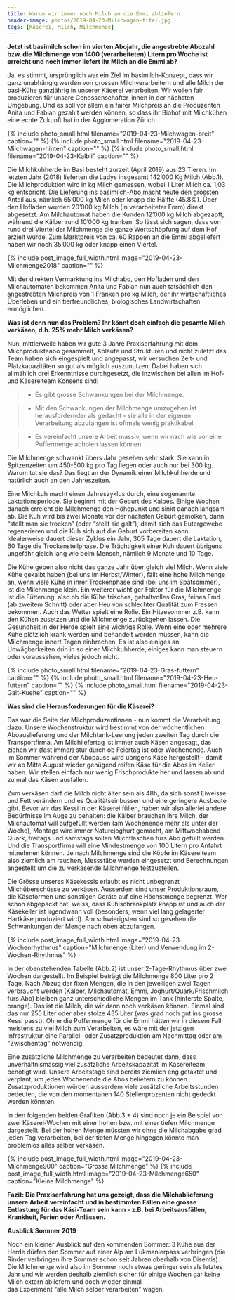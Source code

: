 ```yaml
---
title: Warum wir immer noch Milch an die Emmi abliefern
header-image: photos/2019-04-23-Milchwagen-titel.jpg
tags: [Käserei, Milch, Milchmenge]
---
```

 
**Jetzt ist basimilch schon im vierten Abojahr, die angestrebte Abozahl bzw. die Milchmenge von 1400 (verarbeiteten) Litern 
pro Woche ist erreicht und noch immer liefert ihr Milch an die Emmi ab?**

Ja, es stimmt, ursprünglich war ein Ziel im basimilch-Konzept, dass wir ganz unabhängig werden von grossen Milchverarbeitern 
und alle Milch der basi-Kühe ganzjährig in unserer Käserei verarbeiten. Wir wollen fair produzieren für unsere Genossenschafter_innen 
in der nächsten Umgebung. Und es soll vor allem ein fairer Milchpreis an die Produzenten Anita und Fabian gezahlt werden können, 
so dass ihr Biohof mit Milchkühen eine echte Zukunft hat in der Agglomeration Zürich.

{% include photo_small.html filename="2019-04-23-Milchwagen-breit" caption="" %}
{% include photo_small.html filename="2019-04-23-Milchwagen-hinten" caption="" %}
{% include photo_small.html filename="2019-04-23-Kalbli" caption="" %}


Die Milchkuhherde im Basi besteht zurzeit (April 2019) aus 23 Tieren. Im letzten Jahr (2018) lieferten die Ladys insgesamt 
142’000 Kg Milch (Abb.1). Die Milchproduktion wird in kg Milch gemessen, wobei 1 Liter Milch ca. 1,03 kg entspricht.
Die Lieferung ins basimilch-Abo macht heute den grössten Anteil aus, nämlich 65’000 kg  Milch oder knapp die Hälfte (45.8%). 
Über den Hofladen wurden 20’000 kg Milch (in verarbeiteter Form) direkt abgesetzt. Am Milchautomat haben die Kunden 12’000 kg Milch 
abgezapft, während die Kälber rund 10’000 kg tranken. So lässt sich sagen, dass von rund drei Viertel der Milchmenge die ganze 
Wertschöpfung auf dem Hof erzielt wurde. Zum Marktpreis von ca. 60 Rappen an die Emmi abgeliefert haben wir noch 35’000 kg oder 
knapp einen Viertel.

{% include post_image_full_width.html image="2019-04-23-Milchmenge2018" caption="" %}

Mit der direkten Vermarktung ins Milchabo, den Hofladen und den Milchautomaten bekommen Anita und Fabian nun auch tatsächlich den 
angestrebten Milchpreis von 1 Franken pro kg Milch, der ihr wirtschaftliches Überleben und ein tierfreundliches, biologisches 
Landwirtschaften ermöglichen.

**Was ist denn nun das Problem? Ihr könnt doch einfach die gesamte Milch verkäsen, d.h. 25% mehr Milch verkäsen?**

Nun, mittlerweile haben wir gute 3 Jahre Praxiserfahrung mit dem Milchprodukteabo gesammelt, Abläufe und Strukturen und 
nicht zuletzt das Team haben sich eingespielt und angepasst, wir versuchen Zeit- und Platzkapazitäten so gut als möglich auszunutzen.
Dabei haben sich allmählich drei Erkenntnisse durchgesetzt, die inzwischen bei allen im Hof- und Käsereiteam Konsens sind:
> - Es gibt grosse Schwankungen bei der Milchmenge.

> - Mit den Schwankungen der Milchmenge umzugehen ist herausfordernder als gedacht - sie alle in der eigenen Verarbeitung abzufangen ist oftmals wenig praktikabel.

> - Es vereinfacht unsere Arbeit massiv, wenn wir nach wie vor eine Puffermenge abholen lassen können.

Die Milchmenge schwankt übers Jahr gesehen sehr stark. Sie kann in Spitzenzeiten um 450-500 kg pro Tag liegen oder auch nur bei 300 kg. 
Warum tut sie das? Das liegt an der Dynamik einer Milchkuhherde und natürlich auch an den Jahreszeiten.

Eine Milchkuh macht einen Jahreszyklus durch, eine sogenannte Laktationsperiode. Sie beginnt mit der Geburt des Kalbes. Einige 
Wochen danach erreicht die Milchmenge den Höhepunkt und sinkt danach langsam ab. Die Kuh wird bis zwei Monate vor der nächsten Geburt 
gemolken, dann “stellt man sie trocken” (oder “stellt sie galt”), damit sich das Eutergewebe regenerieren und die Kuh sich auf die 
Geburt vorbereiten kann. Idealerweise dauert dieser Zyklus ein Jahr, 305 Tage dauert die Laktation, 60 Tage die Trockenstellphase. 
Die Trächtigkeit einer Kuh dauert übrigens ungefähr gleich lang wie beim Mensch, nämlich 9 Monate und 10 Tage.

Die Kühe geben also nicht das ganze Jahr über gleich viel Milch. Wenn viele Kühe gekalbt haben (bei uns im Herbst/Winter), fällt eine 
hohe Milchmenge an, wenn viele Kühe in ihrer Trockenphase sind (bei uns im Spätsommer), ist die Milchmenge klein. Ein weiterer 
wichtiger Faktor für die Milchmenge ist die Fütterung, also ob die Kühe frisches, gehaltvolles Gras, feines Emd (ab zweitem Schnitt) 
oder aber Heu von schlechter Qualität zum Fressen bekommen. Auch das Wetter spielt eine Rolle. Ein Hitzesommer z.B. kann den Kühen 
zusetzen und die Milchmenge zurückgehen lassen. Die Gesundheit in der Herde spielt eine wichtige Rolle. Wenn eine oder mehrere Kühe 
plötzlich krank werden und behandelt werden müssen, kann die Milchmenge innert Tagen einbrechen. 
Es ist also einiges an Unwägbarkeiten drin in so einer Milchkuhherde, einiges kann man steuern oder voraussehen, vieles jedoch nicht.

{% include photo_small.html filename="2019-04-23-Gras-futtern" caption="" %}
{% include photo_small.html filename="2019-04-23-Heu-futtern" caption="" %}
{% include photo_small.html filename="2019-04-23-Galt-Kuehe" caption="" %}


**Was sind die Herausforderungen für die Käserei?**

Das war die Seite der Milchproduzentinnen - nun kommt die Verarbeitung dazu. Unsere Wochenstruktur wird bestimmt von der 
wöchentlichen Aboauslieferung und der Milchtank-Leerung jeden zweiten Tag durch die Transportfirma.
Am Milchliefertag ist immer auch Käsen angesagt, das ziehen wir (fast immer) stur durch ob Feiertag ist oder Wochenende. 
Auch im Sommer während der Abopause wird übrigens Käse hergestellt - damit wir ab Mitte August wieder genügend reifen Käse für die 
Abos im Keller haben. Wir stellen einfach nur wenig Frischprodukte her und lassen ab und zu mal das Käsen ausfallen.

Zum verkäsen darf die Milch nicht älter sein als 48h, da sich sonst Eiweisse und Fett verändern und es Qualitätseinbussen und 
eine geringere Ausbeute gibt. Bevor wir das Kessi in der Käserei füllen, haben wir also allerlei andere Bedürfnisse im Auge zu 
behalten: die Kälber brauchen ihre Milch, der Milchautomat will aufgefüllt werden (am Wochenende mehr als unter der Woche), Montags 
wird immer Naturejoghurt gemacht, am Mittwochabend Quark, freitags und samstags sollen Milchflaschen fürs Abo gefüllt werden. Und 
die Transportfirma will eine Mindestmenge von 100 Litern pro Anfahrt mitnehmen können. Je nach Milchmenge sind die Köpfe im 
Käsereiteam also ziemlich am rauchen, Messstäbe werden eingesetzt und Berechnungen angestellt um die zu verkäsende Milchmenge 
festzustellen.

Die Grösse unseres Käsekessis erlaubt es nicht unbegrenzt Milchüberschüsse zu verkäsen. Ausserdem sind unser Produktionsraum, 
die Käseformen und sonstigen Geräte auf eine Höchstmenge begrenzt. Wer schon abgepackt hat, weiss, dass Kühlschrankplatz knapp 
ist und auch der Käsekeller ist irgendwann voll (besonders, wenn viel lang gelagerter Hartkäse produziert wird). Am schwierigsten 
sind so gesehen die Schwankungen der Menge nach oben abzufangen. 

{% include post_image_full_width.html image="2019-04-23-Wochenrhythmus" caption="Milchmenge (Liter) und Verwendung im 2-Wochen-Rhythmus" %}

In der obenstehenden Tabelle (Abb.2) ist unser 2-Tage-Rhythmus über zwei Wochen dargestellt. Im Beispiel beträgt die Milchmenge 
800 Liter pro 2 Tage. Nach Abzug der fixen Mengen, die in den jeweiligen zwei Tagen verbraucht werden (Kälber, Milchautomat, Emmi, 
Joghurt/Quark/Frischmilch fürs Abo) bleiben ganz unterschiedliche Mengen im Tank (hinterste Spalte, orange). Das ist die Milch, 
die wir dann noch verkäsen können. Einmal sind das nur 255 Liter oder aber stolze 435 Liter (was grad noch gut ins grosse Kessi passt). 
Ohne die Puffermenge für die Emmi hätten wir in diesem Fall meistens zu viel Milch zum Verarbeiten, es wäre mit der jetzigen 
Infrastruktur eine Parallel- oder Zusatzproduktion am Nachmittag oder am “Zwischentag” notwendig.

Eine zusätzliche Milchmenge zu verarbeiten bedeutet dann, dass unverhältnismässig viel zusätzliche Arbeitskapazität 
im Käsereiteam benötigt wird. Unsere Arbeitstage sind bereits ziemlich eng getaktet und verplant, um jedes Wochenende die Abos 
beliefern zu können. Zusatzproduktionen würden ausserdem viele zusätzliche Arbeitsstunden bedeuten, die von den momentanen 
140 Stellenprozenten nicht gedeckt werden könnten.

In den folgenden beiden Grafiken (Abb.3 + 4) sind noch je ein Beispiel von zwei Käserei-Wochen mit einer hohen bzw. mit einer 
tiefen Milchmenge dargestellt. Bei der hohen Menge müssten wir ohne die Milchabgabe grad jeden Tag verarbeiten, bei der tiefen 
Menge hingegen könnte man problemlos alles selber verkäsen.  

{% include post_image_full_width.html image="2019-04-23-Milchmenge900" caption="Grosse Milchmenge" %}
{% include post_image_full_width.html image="2019-04-23-Milchmenge650" caption="Kleine Milchmenge" %}

**Fazit: Die Praxiserfahrung hat uns gezeigt, dass die Milchablieferung unsere Arbeit vereinfacht und in bestimmten Fällen eine 
grosse Entlastung für das Käsi-Team sein kann - z.B. bei Arbeitsausfällen, Krankheit, Ferien oder Anlässen.**

**Ausblick Sommer 2019**

Noch ein kleiner Ausblick auf den kommenden Sommer: 3 Kühe aus der Herde dürfen den Sommer auf einer Alp am Lukmanierpass verbringen 
(die Rinder verbringen ihre Sommer schon seit Jahren oberhalb von Disentis). Die Milchmenge wird also im Sommer noch etwas geringer 
sein als letztes Jahr und wir werden deshalb ziemlich sicher für einige Wochen gar keine Milch extern abliefern und doch wieder einmal  
das Experiment “alle Milch selber verarbeiten” wagen.
